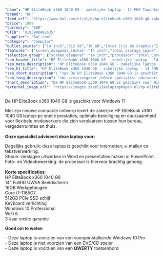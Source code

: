 ```yaml
---
"name": "HP EliteBook x360 1040 G8 - zakelijke laptop - 14 FHD TouchScreen - i7-1165G7 - 16GB - 512GB - W10P - keyboard verlichting"
"brand": "HP"
"feed_url": "https://www.bol.com/nl/nl/p/hp-elitebook-x360-1040-g8-zakelijke-laptop-14-fhd-touchscreen-i7-1165g7-16gb-512gb-w10p-keyboard-verlichting/9300000125260468"
"price": 1899
"currency": "EUR"
"GTIN": "0195908482635"
"supplier": "Bol.com"
"category": "Computer"
"bullet_points": ["14 inch","512 GB","16 GB","Intel Iris Xe Graphics"]
"features": {"screen_diagonal_inches":"14 inch","total_storage_space":"512 GB","memory_size":"16 GB","graphics_card":"Intel Iris Xe Graphics"}
"selection_group": {"screen_diagonal":"14 inch","processor":"Intel Core i7","changed_price_past_3_days":false,"product_family":"Elitebook"}
"seo_header_title": "HP EliteBook x360 1040 G8 - zakelijke laptop - 14 FHD TouchScreen - i7-1165G7 - 16GB - 512GB - W10P - keyboard verlichting"
"seo_meta_description": "HP EliteBook x360 1040 G8 - zakelijke laptop - 14 FHD TouchScreen - i7-1165G7 - 16GB - 512GB - W10P - keyboard verlichting"
"seo_h1_title": "HP EliteBook x360 1040 G8 - zakelijke laptop - 14 FHD TouchScreen - i7-1165G7 - 16GB - 512GB - W10P - keyboard verlichting"
"seo_short_description": "<p> De HP EliteBook x360 1040 G8 is geschikt voor Windows 11 </p> <p> Met zijn nieuwe compacte ontwerp levert de zakelijke HP EliteBook x360 1040 G8 laptop-pc snelle prestaties, optimale beveiliging en duurzaamheid voor flexibele medewerkers die zich verplaatsen tussen hun bureau, vergaderruimtes en thuis."
"seo_long_description": "<br /><strong><br />Onze specialist adviseert deze laptop voor:</strong> </p> <p> Dagelijks gebruik: deze laptop is geschikt voor internetten, e-mailen en tekstverwerking. <br />Studie: verslagen uitwerken in Word en presentaties maken in PowerPoint. <br />Foto- en Videobewerking: de processor is hiervoor krachtig genoeg. <br /><br /><strong>Korte specificaties:<br /></strong>HP EliteBook x360 1040 G8<br />14\" FullHD UWVA Beeldscherm<br />16GB Werkgeheugen<br />Core i7-1165G7<br />512GB PCIe SSD schijf<br />Keyboard verlichting<br />Windows 10 Professional<br />WiFi 6<br />3 Jaar onsite garantie </p> <p> <strong>Goed om te weten</strong> </p> <p> - Deze laptop is voorzien van een voorgeïnstalleerde Windows 10 Pro<br />- Deze laptop is niet voorzien van een DVD/CD speler<br />- Deze laptop is voorzien van een <strong>QWERTY</strong> toetsenbord </p>"
"short_description": "De HP EliteBook x360 1040 G8 is geschikt voor Windows 11 Met zijn nieuwe compacte ontwerp levert de zakelijke HP EliteBook x360 1040 G8 laptop-pc snelle prestaties, optimale beveiliging en duurzaamheid voor flexibele medewerkers die zich verplaatsen tussen hun bureau, vergaderruimtes en thuis. Onze specialist adviseert deze laptop voor: Dagelijks gebruik: deze laptop is geschikt voor internetten, e-mailen en tekstverwerking. Studie: verslagen uitwerken in Word en presentaties maken in PowerPoint. Foto- en Videobewerking: de processor is hiervoor krachtig genoeg. Korte specificaties: HP EliteBook x360 1040 G8 14\" FullHD UWVA Beeldscherm 16GB Werkgeheugen Core i7-1165G7 512GB PCIe SSD schijf Keyboard verlichting Windows 10 Professional WiFi 6 3 Jaar onsite garantie Goed om te weten - Deze laptop is voorzien van een voorgeïnstalleerde Windows 10 Pro - Deze laptop is niet voorzien van een DVD/CD speler - Deze laptop is voorzien van een QWERTY toetsenbord"
"external_image_url": "https://images.zakelijkelaptopkopen.nl/hp-elitebook-x360-1040-g8-zakelijke-laptop-14-fhd-touchscreen-i7-1165g7-16gb-512gb-w10p-keyboard-verlichting.webp"
---
```


<p>  De HP EliteBook x360 1040 G8 is geschikt voor Windows 11  </p> <p>  Met zijn nieuwe compacte ontwerp levert de zakelijke HP EliteBook x360 1040 G8 laptop-pc snelle prestaties, optimale beveiliging en duurzaamheid voor flexibele medewerkers die zich verplaatsen tussen hun bureau, vergaderruimtes en thuis.<br /><strong><br />Onze specialist adviseert deze laptop voor:</strong>  </p> <p>  Dagelijks gebruik: deze laptop is geschikt voor internetten, e-mailen en tekstverwerking.<br />Studie: verslagen uitwerken in Word en presentaties maken in PowerPoint.<br />Foto- en Videobewerking: de processor is hiervoor krachtig genoeg.<br /><br /><strong>Korte specificaties:<br /></strong>HP EliteBook x360 1040 G8<br />14" FullHD UWVA Beeldscherm<br />16GB Werkgeheugen<br />Core i7-1165G7<br />512GB PCIe SSD schijf<br />Keyboard verlichting<br />Windows 10 Professional<br />WiFi 6<br />3 Jaar onsite garantie  </p> <p>  <strong>Goed om te weten</strong>  </p> <p>  - Deze laptop is voorzien van een voorgeïnstalleerde Windows 10 Pro<br />- Deze laptop is niet voorzien van een DVD/CD speler<br />- Deze laptop is voorzien van een <strong>QWERTY</strong> toetsenbord  </p>